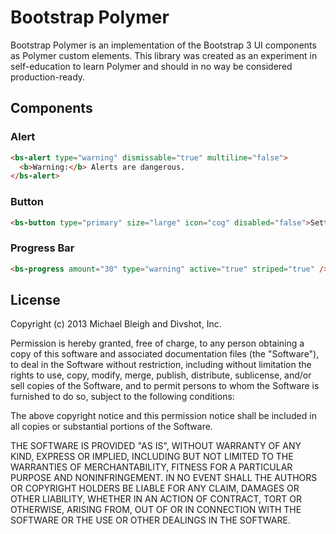 # Bootstrap Polymer

Bootstrap Polymer is an implementation of the Bootstrap 3 UI components as Polymer custom
elements. This library was created as an experiment in self-education to learn Polymer and
should in no way be considered production-ready.

## Components

### Alert

```html
<bs-alert type="warning" dismissable="true" multiline="false">
  <b>Warning:</b> Alerts are dangerous.
</bs-alert>
```

### Button

```html
<bs-button type="primary" size="large" icon="cog" disabled="false">Settings</bs-button>
```

### Progress Bar

```html
<bs-progress amount="30" type="warning" active="true" striped="true" />
```

## License

Copyright (c) 2013 Michael Bleigh and Divshot, Inc.

Permission is hereby granted, free of charge, to any person obtaining a copy
of this software and associated documentation files (the "Software"), to deal
in the Software without restriction, including without limitation the rights
to use, copy, modify, merge, publish, distribute, sublicense, and/or sell
copies of the Software, and to permit persons to whom the Software is
furnished to do so, subject to the following conditions:

The above copyright notice and this permission notice shall be included in
all copies or substantial portions of the Software.

THE SOFTWARE IS PROVIDED "AS IS", WITHOUT WARRANTY OF ANY KIND, EXPRESS OR
IMPLIED, INCLUDING BUT NOT LIMITED TO THE WARRANTIES OF MERCHANTABILITY,
FITNESS FOR A PARTICULAR PURPOSE AND NONINFRINGEMENT. IN NO EVENT SHALL THE
AUTHORS OR COPYRIGHT HOLDERS BE LIABLE FOR ANY CLAIM, DAMAGES OR OTHER
LIABILITY, WHETHER IN AN ACTION OF CONTRACT, TORT OR OTHERWISE, ARISING FROM,
OUT OF OR IN CONNECTION WITH THE SOFTWARE OR THE USE OR OTHER DEALINGS IN
THE SOFTWARE.